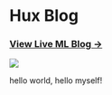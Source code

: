 # Hux Blog

### [View Live ML Blog &rarr;](https://qq240814476.github.io)

![](http://huangxuan.me/img/blog-desktop.jpg)

hello world, hello myself!

